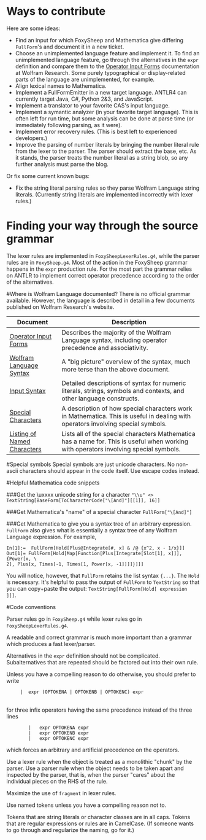 # Ways to contribute
Here are some ideas:

* Find an input for which FoxySheep and Mathematica give differing `FullForm`'s and document it in a new ticket.
* Choose an unimplemented language feature and implement it. To find an unimplemented language feature, go through the alternatives in the `expr` definition and compare them to the [Operator Input Forms](http://reference.wolfram.com/language/tutorial/OperatorInputForms.html) documentation at Wolfram Research. Some purely typographical or display-related parts of the language are unimplemented, for example.
* Align lexical names to Mathematica. 
* Implement a FullFormEmitter in a new target language. ANTLR4 can currently target Java, C#, Python 2&3, and JavaScript.
* Implement a translator to your favorite CAS's input language.
* Implement a symantic analyzer (in your favorite target language). This is often left for run time, but some analysis can be done at parse time (or immediately following parsing, as it were).
* Implement error recovery rules. (This is best left to experienced developers.)
* Improve the parsing of number literals by bringing the number literal rule from the lexer to the parser. The parser should extract the base, etc. As it stands, the parser treats the number literal as a string blob, so any further analysis must parse the blog. 

Or fix some current known bugs:

* Fix the string literal parsing rules so they parse Wolfram Language string literals. (Currently string literals are implemented incorrectly with lexer rules.)

# Finding your way through the source grammar
The lexer rules are implemented in `FoxySheepLexerRules.g4`, while the parser rules are in `FoxySheep.g4`. Most of the action in the FoxySheep grammar happens in the `expr` production rule. For the most part the grammar relies on ANTLR to implement correct operator precedence according to the order of the alternatives.

#Where is Wolfram Language documented?
There is no official grammar available. However, the language is described in detail in a few documents published on Wolfram Research's website.

| Document | Description |
|----------|-------------|
| [Operator Input Forms](http://reference.wolfram.com/language/tutorial/OperatorInputForms.html) | Describes the majority of the Wolfram Language syntax, including operator precedence and associativity. |
| [Wolfram Language Syntax](http://reference.wolfram.com/language/guide/Syntax.html) | A "big picture" overview of the syntax, much more terse than the above document. |
| [Input Syntax](http://reference.wolfram.com/language/tutorial/InputSyntax.html) | Detailed descriptions of syntax for numeric literals, strings, symbols and contexts, and other language constructs. |
| [Special Characters](http://reference.wolfram.com/language/tutorial/SpecialCharacters-MathematicalAndOtherNotation.html) | A description of how special characters work in Mathematica. This is useful in dealing with operators involving special symbols. |
| [Listing of Named Characters](http://reference.wolfram.com/language/guide/ListingOfNamedCharacters.html) | Lists all of the special characters Mathematica has a name for. This is useful when working with operators involving special symbols. |

#Special symbols
Special symbols are just unicode characters. No non-ascii characters should appear in the code itself. Use escape codes instead.

#Helpful Mathematica code snippets

###Get the \uxxxx unicode string for a character
`"\\u" <> TextString[BaseForm[ToCharacterCode["\[And]"][[1]], 16]]` 

###Get Mathematica's "name" of a special character
`FullForm["\[And]"]`

###Get Mathematica to give you a syntax tree of an arbitrary expression.
`FullForm` also gives what is essentially a syntax tree of any Wolfram Language expression. For example,

```
In[1]:=  FullForm[Hold[Plus@Integrate[#, x] & /@ {x^2, x - 1/x}]]
Out[1]= FullForm[Hold[Map[Function[Plus[Integrate[Slot[1], x]]], {Power[x, \
2], Plus[x, Times[-1, Times[1, Power[x, -1]]]]}]]]
```

You will notice, however, that `FullForm` retains the list syntax `{...}`. The `Hold` is necessary. It's helpful to pass the output of `FullForm` to `TextString` so that you can copy+paste the output: `TextString[FullForm[Hold[ expression ]]]`.

#Code conventions

Parser rules go in `FoxySheep.g4` while lexer rules go in `FoxySheepLexerRules.g4`.

A readable and correct grammar is much more important than a grammar which produces a fast lexer/parser.

Alternatives in the `expr` definition should not be complicated. Subalternatives that are repeated should be factored out into their own rule. 

Unless you have a compelling reason to do otherwise, you should prefer to write<br>
```
	 |	expr (OPTOKENA | OPTOKENB | OPTOKENC) expr 
```
<br>for three infix operators having the same precedence instead of the three lines

```
		|	expr OPTOKENA expr 
		|	expr OPTOKENB expr 
		|	expr OPTOKENC expr 
```

which forces an arbitrary and artificial precedence on the operators.

Use a lexer rule when the object is treated as a monolithic "chunk" by the parser. Use a parser rule when the object needs to be taken apart and inspected by the parser, that is, when the parser "cares" about the individual pieces on the RHS of the rule.

Maximize the use of `fragment` in lexer rules.

Use named tokens unless you have a compelling reason not to.

Tokens that are string literals or character classes are in all caps. Tokens that are regular expressions or rules are in CamelCase. (If someone wants to go through and regularize the naming, go for it.)